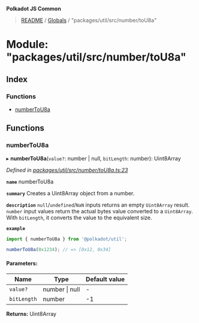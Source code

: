 **Polkadot JS Common**

> [README](../README.md) / [Globals](../globals.md) / "packages/util/src/number/toU8a"

# Module: "packages/util/src/number/toU8a"

## Index

### Functions

* [numberToU8a](_packages_util_src_number_tou8a_.md#numbertou8a)

## Functions

### numberToU8a

▸ **numberToU8a**(`value?`: number \| null, `bitLength`: number): Uint8Array

*Defined in [packages/util/src/number/toU8a.ts:23](https://github.com/polkadot-js/common/blob/dd1220ac/packages/util/src/number/toU8a.ts#L23)*

**`name`** numberToU8a

**`summary`** Creates a Uint8Array object from a number.

**`description`** 
`null`/`undefined`/`NaN` inputs returns an empty `Uint8Array` result. `number` input values return the actual bytes value converted to a `Uint8Array`. With `bitLength`, it converts the value to the equivalent size.

**`example`** 
<BR>

```javascript
import { numberToU8a } from '@polkadot/util';

numberToU8a(0x1234); // => [0x12, 0x34]
```

#### Parameters:

Name | Type | Default value |
------ | ------ | ------ |
`value?` | number \| null | - |
`bitLength` | number | -1 |

**Returns:** Uint8Array
